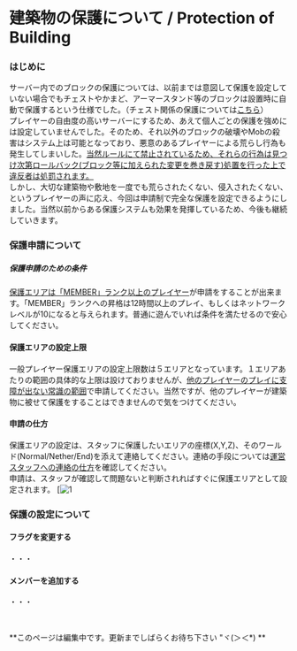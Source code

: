 # 建築物の保護について / Protection of Building

### はじめに
サーバー内でのブロックの保護については、以前までは意図して保護を設定していない場合でもチェストやかまど、アーマースタンド等のブロックは設置時に自動で保護するという仕様でした。（チェスト関係の保護については[こちら](lwc.md)）  
プレイヤーの自由度の高いサーバーにするため、あえて個人ごとの保護を強めには設定していませんでした。そのため、それ以外のブロックの破壊やMobの殺害はシステム上は可能となっており、悪意のあるプレイヤーによる荒らし行為も発生してしまいした。<u>当然ルールにて禁止されているため、それらの行為は見つけ次第ロールバック(ブロック等に加えられた変更を巻き戻す)処置を行った上で違反者は処罰されます。</u>  
しかし、大切な建築物や敷地を一度でも荒らされたくない、侵入されたくない、というプレイヤーの声に応え、今回は申請制で完全な保護を設定できるようにしました。当然以前からある保護システムも効果を発揮しているため、今後も継続していきます。

### 保護申請について
##### 保護申請のための条件  
<u>保護エリアは「MEMBER」ランク以上のプレイヤー</u>が申請をすることが出来ます。「MEMBER」ランクへの昇格は12時間以上のプレイ、もしくはネットワークレベルが10になると与えられます。普通に遊んでいれば条件を満たせるので安心してください。

#### 保護エリアの設定上限  
一般プレイヤー保護エリアの設定上限数は５エリアとなっています。１エリアあたりの範囲の具体的な上限は設けておりませんが、<u>他のプレイヤーのプレイに支障が出ない常識の範囲</u>で申請してください。当然ですが、他のプレイヤーが建築物に被せて保護をすることはできませんので気をつけてください。

#### 申請の仕方
保護エリアの設定は、スタッフに保護したいエリアの座標(X,Y,Z)、そのワールド(Normal/Nether/End)を添えて連絡してください。連絡の手段については[運営スタッフへの連絡の仕方](report.md)を確認してください。  
申請は、スタッフが確認して問題ないと判断されればすぐに保護エリアとして設定されます。
[![1](https://i.gyazo.com/0a937802eb4d9e5ac7530838066fe9f8.png)


### 保護の設定について
#### フラグを変更する
・・・

#### メンバーを追加する
・・・

<br>


**このページは編集中です。更新までしばらくお待ち下さい "ヾ(＞＜*) **
